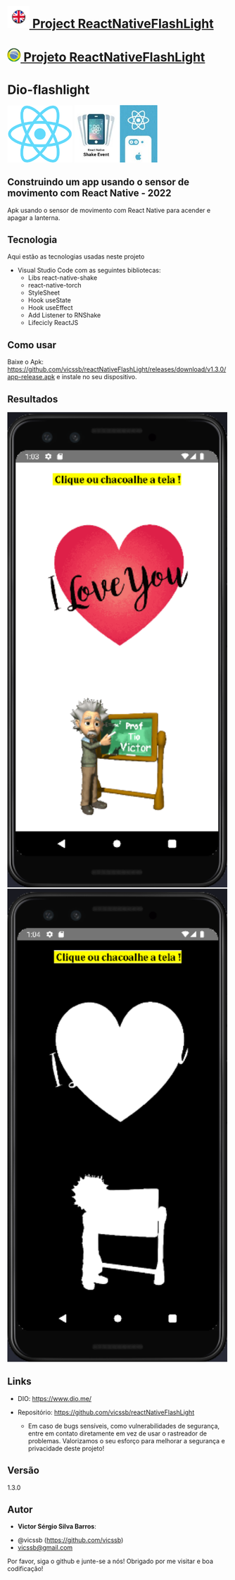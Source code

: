 # <a href="./readme.md"> <img src="./IMG/LogoUK.png" alt="Logo UK" width="50"/> Project ReactNativeFlashLight </a>

# <a href="./leiame.md"> <img src="./IMG/logoBrazil.png" alt="Logo Brasil" width="30"/> Projeto ReactNativeFlashLight </a>

# Dio-flashlight

<img src="./IMG/logoReact.png" alt="Logo INPE" width="148"/> <img src="./IMG/react-native-shake.png" alt="react-native-shake" width="100"/> <img src="./IMG/react-native-torch.png" alt="react-native-shake" width="85"/>
 
## Construindo um app usando o sensor de movimento com React Native - 2022
 
Apk usando o sensor de movimento com React Native para acender e apagar a lanterna.
 
 
## Tecnologia 
 
Aqui estão as tecnologias usadas neste projeto
 
* Visual Studio Code com as seguintes bibliotecas:
  - Libs react-native-shake 
  - react-native-torch
  - StyleSheet
  - Hook useState
  - Hook useEffect
  - Add Listener to RNShake
  - Lifecicly ReactJS

## Como usar
 
Baixe o Apk: https://github.com/vicssb/reactNativeFlashLight/releases/download/v1.3.0/app-release.apk e instale no seu dispositivo.
 
## Resultados
 
<img src="./IMG/tela1.png" alt="tela1" width="500"/>
 <img src="./IMG/tela2.png" alt="tela2" width="500"/>
 
 

 
 
## Links
 
  - DIO: https://www.dio.me/
  
  - Repositório: https://github.com/vicssb/reactNativeFlashLight
    - Em caso de bugs sensíveis, como vulnerabilidades de segurança, entre em contato
      diretamente em vez de usar o rastreador de problemas. Valorizamos o seu esforço
      para melhorar a segurança e privacidade deste projeto!
 
 
## Versão
 
1.3.0
 
 
## Autor
 
* **Victor Sérgio Silva Barros**: 

- @vicssb (https://github.com/vicssb)
- vicssb@gmail.com
 
Por favor, siga o github e junte-se a nós!
Obrigado por me visitar e boa codificação!
